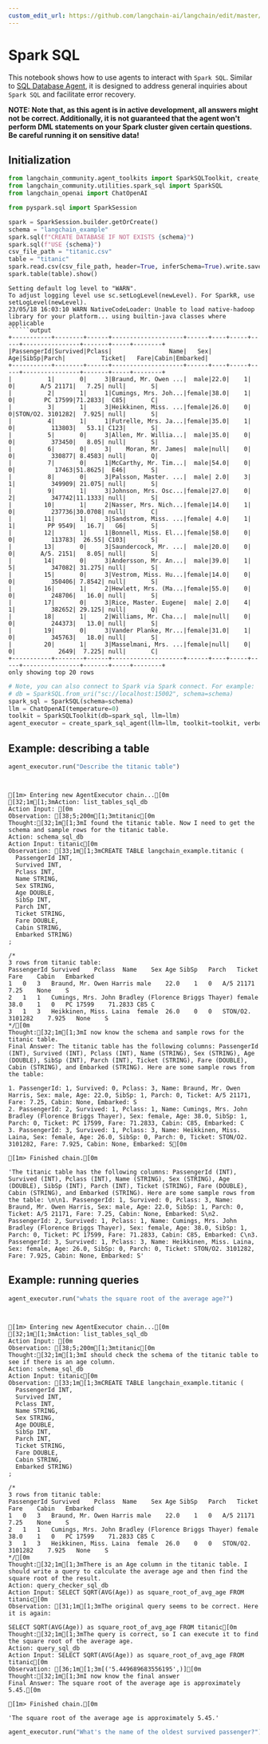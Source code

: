 ```yaml
---
custom_edit_url: https://github.com/langchain-ai/langchain/edit/master/docs/docs/integrations/toolkits/spark_sql.ipynb
---
```

# Spark SQL

This notebook shows how to use agents to interact with `Spark SQL`. Similar to [SQL Database Agent](/docs/integrations/toolkits/sql_database), it is designed to address general inquiries about `Spark SQL` and facilitate error recovery.

**NOTE: Note that, as this agent is in active development, all answers might not be correct. Additionally, it is not guaranteed that the agent won't perform DML statements on your Spark cluster given certain questions. Be careful running it on sensitive data!**

## Initialization


```python
from langchain_community.agent_toolkits import SparkSQLToolkit, create_spark_sql_agent
from langchain_community.utilities.spark_sql import SparkSQL
from langchain_openai import ChatOpenAI
```


```python
from pyspark.sql import SparkSession

spark = SparkSession.builder.getOrCreate()
schema = "langchain_example"
spark.sql(f"CREATE DATABASE IF NOT EXISTS {schema}")
spark.sql(f"USE {schema}")
csv_file_path = "titanic.csv"
table = "titanic"
spark.read.csv(csv_file_path, header=True, inferSchema=True).write.saveAsTable(table)
spark.table(table).show()
```
```output
Setting default log level to "WARN".
To adjust logging level use sc.setLogLevel(newLevel). For SparkR, use setLogLevel(newLevel).
23/05/18 16:03:10 WARN NativeCodeLoader: Unable to load native-hadoop library for your platform... using builtin-java classes where applicable
``````output
+-----------+--------+------+--------------------+------+----+-----+-----+----------------+-------+-----+--------+
|PassengerId|Survived|Pclass|                Name|   Sex| Age|SibSp|Parch|          Ticket|   Fare|Cabin|Embarked|
+-----------+--------+------+--------------------+------+----+-----+-----+----------------+-------+-----+--------+
|          1|       0|     3|Braund, Mr. Owen ...|  male|22.0|    1|    0|       A/5 21171|   7.25| null|       S|
|          2|       1|     1|Cumings, Mrs. Joh...|female|38.0|    1|    0|        PC 17599|71.2833|  C85|       C|
|          3|       1|     3|Heikkinen, Miss. ...|female|26.0|    0|    0|STON/O2. 3101282|  7.925| null|       S|
|          4|       1|     1|Futrelle, Mrs. Ja...|female|35.0|    1|    0|          113803|   53.1| C123|       S|
|          5|       0|     3|Allen, Mr. Willia...|  male|35.0|    0|    0|          373450|   8.05| null|       S|
|          6|       0|     3|    Moran, Mr. James|  male|null|    0|    0|          330877| 8.4583| null|       Q|
|          7|       0|     1|McCarthy, Mr. Tim...|  male|54.0|    0|    0|           17463|51.8625|  E46|       S|
|          8|       0|     3|Palsson, Master. ...|  male| 2.0|    3|    1|          349909| 21.075| null|       S|
|          9|       1|     3|Johnson, Mrs. Osc...|female|27.0|    0|    2|          347742|11.1333| null|       S|
|         10|       1|     2|Nasser, Mrs. Nich...|female|14.0|    1|    0|          237736|30.0708| null|       C|
|         11|       1|     3|Sandstrom, Miss. ...|female| 4.0|    1|    1|         PP 9549|   16.7|   G6|       S|
|         12|       1|     1|Bonnell, Miss. El...|female|58.0|    0|    0|          113783|  26.55| C103|       S|
|         13|       0|     3|Saundercock, Mr. ...|  male|20.0|    0|    0|       A/5. 2151|   8.05| null|       S|
|         14|       0|     3|Andersson, Mr. An...|  male|39.0|    1|    5|          347082| 31.275| null|       S|
|         15|       0|     3|Vestrom, Miss. Hu...|female|14.0|    0|    0|          350406| 7.8542| null|       S|
|         16|       1|     2|Hewlett, Mrs. (Ma...|female|55.0|    0|    0|          248706|   16.0| null|       S|
|         17|       0|     3|Rice, Master. Eugene|  male| 2.0|    4|    1|          382652| 29.125| null|       Q|
|         18|       1|     2|Williams, Mr. Cha...|  male|null|    0|    0|          244373|   13.0| null|       S|
|         19|       0|     3|Vander Planke, Mr...|female|31.0|    1|    0|          345763|   18.0| null|       S|
|         20|       1|     3|Masselmani, Mrs. ...|female|null|    0|    0|            2649|  7.225| null|       C|
+-----------+--------+------+--------------------+------+----+-----+-----+----------------+-------+-----+--------+
only showing top 20 rows
```

```python
# Note, you can also connect to Spark via Spark connect. For example:
# db = SparkSQL.from_uri("sc://localhost:15002", schema=schema)
spark_sql = SparkSQL(schema=schema)
llm = ChatOpenAI(temperature=0)
toolkit = SparkSQLToolkit(db=spark_sql, llm=llm)
agent_executor = create_spark_sql_agent(llm=llm, toolkit=toolkit, verbose=True)
```

## Example: describing a table


```python
agent_executor.run("Describe the titanic table")
```
```output


[1m> Entering new AgentExecutor chain...[0m
[32;1m[1;3mAction: list_tables_sql_db
Action Input: [0m
Observation: [38;5;200m[1;3mtitanic[0m
Thought:[32;1m[1;3mI found the titanic table. Now I need to get the schema and sample rows for the titanic table.
Action: schema_sql_db
Action Input: titanic[0m
Observation: [33;1m[1;3mCREATE TABLE langchain_example.titanic (
  PassengerId INT,
  Survived INT,
  Pclass INT,
  Name STRING,
  Sex STRING,
  Age DOUBLE,
  SibSp INT,
  Parch INT,
  Ticket STRING,
  Fare DOUBLE,
  Cabin STRING,
  Embarked STRING)
;

/*
3 rows from titanic table:
PassengerId	Survived	Pclass	Name	Sex	Age	SibSp	Parch	Ticket	Fare	Cabin	Embarked
1	0	3	Braund, Mr. Owen Harris	male	22.0	1	0	A/5 21171	7.25	None	S
2	1	1	Cumings, Mrs. John Bradley (Florence Briggs Thayer)	female	38.0	1	0	PC 17599	71.2833	C85	C
3	1	3	Heikkinen, Miss. Laina	female	26.0	0	0	STON/O2. 3101282	7.925	None	S
*/[0m
Thought:[32;1m[1;3mI now know the schema and sample rows for the titanic table.
Final Answer: The titanic table has the following columns: PassengerId (INT), Survived (INT), Pclass (INT), Name (STRING), Sex (STRING), Age (DOUBLE), SibSp (INT), Parch (INT), Ticket (STRING), Fare (DOUBLE), Cabin (STRING), and Embarked (STRING). Here are some sample rows from the table: 

1. PassengerId: 1, Survived: 0, Pclass: 3, Name: Braund, Mr. Owen Harris, Sex: male, Age: 22.0, SibSp: 1, Parch: 0, Ticket: A/5 21171, Fare: 7.25, Cabin: None, Embarked: S
2. PassengerId: 2, Survived: 1, Pclass: 1, Name: Cumings, Mrs. John Bradley (Florence Briggs Thayer), Sex: female, Age: 38.0, SibSp: 1, Parch: 0, Ticket: PC 17599, Fare: 71.2833, Cabin: C85, Embarked: C
3. PassengerId: 3, Survived: 1, Pclass: 3, Name: Heikkinen, Miss. Laina, Sex: female, Age: 26.0, SibSp: 0, Parch: 0, Ticket: STON/O2. 3101282, Fare: 7.925, Cabin: None, Embarked: S[0m

[1m> Finished chain.[0m
```


```output
'The titanic table has the following columns: PassengerId (INT), Survived (INT), Pclass (INT), Name (STRING), Sex (STRING), Age (DOUBLE), SibSp (INT), Parch (INT), Ticket (STRING), Fare (DOUBLE), Cabin (STRING), and Embarked (STRING). Here are some sample rows from the table: \n\n1. PassengerId: 1, Survived: 0, Pclass: 3, Name: Braund, Mr. Owen Harris, Sex: male, Age: 22.0, SibSp: 1, Parch: 0, Ticket: A/5 21171, Fare: 7.25, Cabin: None, Embarked: S\n2. PassengerId: 2, Survived: 1, Pclass: 1, Name: Cumings, Mrs. John Bradley (Florence Briggs Thayer), Sex: female, Age: 38.0, SibSp: 1, Parch: 0, Ticket: PC 17599, Fare: 71.2833, Cabin: C85, Embarked: C\n3. PassengerId: 3, Survived: 1, Pclass: 3, Name: Heikkinen, Miss. Laina, Sex: female, Age: 26.0, SibSp: 0, Parch: 0, Ticket: STON/O2. 3101282, Fare: 7.925, Cabin: None, Embarked: S'
```


## Example: running queries


```python
agent_executor.run("whats the square root of the average age?")
```
```output


[1m> Entering new AgentExecutor chain...[0m
[32;1m[1;3mAction: list_tables_sql_db
Action Input: [0m
Observation: [38;5;200m[1;3mtitanic[0m
Thought:[32;1m[1;3mI should check the schema of the titanic table to see if there is an age column.
Action: schema_sql_db
Action Input: titanic[0m
Observation: [33;1m[1;3mCREATE TABLE langchain_example.titanic (
  PassengerId INT,
  Survived INT,
  Pclass INT,
  Name STRING,
  Sex STRING,
  Age DOUBLE,
  SibSp INT,
  Parch INT,
  Ticket STRING,
  Fare DOUBLE,
  Cabin STRING,
  Embarked STRING)
;

/*
3 rows from titanic table:
PassengerId	Survived	Pclass	Name	Sex	Age	SibSp	Parch	Ticket	Fare	Cabin	Embarked
1	0	3	Braund, Mr. Owen Harris	male	22.0	1	0	A/5 21171	7.25	None	S
2	1	1	Cumings, Mrs. John Bradley (Florence Briggs Thayer)	female	38.0	1	0	PC 17599	71.2833	C85	C
3	1	3	Heikkinen, Miss. Laina	female	26.0	0	0	STON/O2. 3101282	7.925	None	S
*/[0m
Thought:[32;1m[1;3mThere is an Age column in the titanic table. I should write a query to calculate the average age and then find the square root of the result.
Action: query_checker_sql_db
Action Input: SELECT SQRT(AVG(Age)) as square_root_of_avg_age FROM titanic[0m
Observation: [31;1m[1;3mThe original query seems to be correct. Here it is again:

SELECT SQRT(AVG(Age)) as square_root_of_avg_age FROM titanic[0m
Thought:[32;1m[1;3mThe query is correct, so I can execute it to find the square root of the average age.
Action: query_sql_db
Action Input: SELECT SQRT(AVG(Age)) as square_root_of_avg_age FROM titanic[0m
Observation: [36;1m[1;3m[('5.449689683556195',)][0m
Thought:[32;1m[1;3mI now know the final answer
Final Answer: The square root of the average age is approximately 5.45.[0m

[1m> Finished chain.[0m
```


```output
'The square root of the average age is approximately 5.45.'
```



```python
agent_executor.run("What's the name of the oldest survived passenger?")
```

